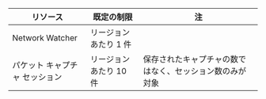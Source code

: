 | リソース | 既定の制限 | 注 |
| --- | --- | --- |
| Network Watcher | リージョンあたり 1 件  | |
| パケット キャプチャ セッション |リージョンあたり 10 件 |保存されたキャプチャの数ではなく、セッション数のみが対象 |


